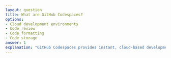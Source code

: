 ```yaml
---
layout: question
title: What are GitHub Codespaces?
options:
- Cloud development environments
- Code review
- Code formatting
- Code storage
answer: 1
explanation: "GitHub Codespaces provides instant, cloud-based development environments accessible from anywhere."
---
```


